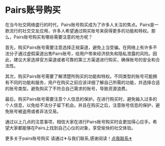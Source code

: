 # Pairs账号购买

在当今社交网络盛行的时代，Pairs账号购买成为了许多人关注的焦点。Pairs是一款流行的社交交友应用，许多人希望通过购买账号来获得更多的功能和特权。那么，Pairs账号购买有哪些需要注意的地方呢？

首先，购买Pairs账号需要注意选择正规渠道，避免上当受骗。在网络上有许多不法分子通过虚假渠道出售Pairs账号，给用户带来经济损失和隐私泄露的风险。因此，建议大家选择官方渠道或者可靠的第三方渠道进行购买，确保账号的安全和合法性。

其次，购买Pairs账号需要了解清楚所购买的功能和特权。不同类型的账号可能拥有不同的功能和服务，用户在购买之前应该详细了解自己所需的功能，并选择合适的账号类型。避免购买了不符合自己需求的账号，导致资源浪费。

最后，购买Pairs账号需要注意个人信息的保护。在进行购买时，避免输入过多的个人信息，以免给不法分子留下机会。并且在购买之后，注意账号信息的保护，避免账号被盗用或者非法交易。

通过以上几点的注意事项，相信大家在进行Pairs账号购买时会更加得心应手。希望大家都能够在Pairs上找到自己心仪的对象，享受愉快的社交体验。

更多关于pairs账号购买 请通过✈与我们联系,感谢阅读！[点我联系✈](https://file.G208.com)